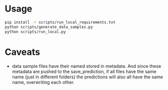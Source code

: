 # Usage

```sh
pip install -r scripts/run_local_requirements.txt
python scripts/generate_data_samples.py
python scripts/run_local.py
```

# Caveats

* data sample files have their named stored in metadata. And since these metadata are pushed to the save_prediction,
  if all files have the same name (just in different folders) the predictions will also all have the same name, overwriting each other.